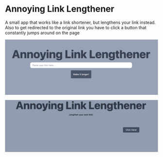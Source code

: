 # Annoying Link Lengthener

A small app that works like a link shortener, but lengthens your link instead.
Also to get redirected to the original link you have to click a button that constantly jumps around on the page

![screenshot](./docs/screenshot.png)

![video](./docs/video.gif)